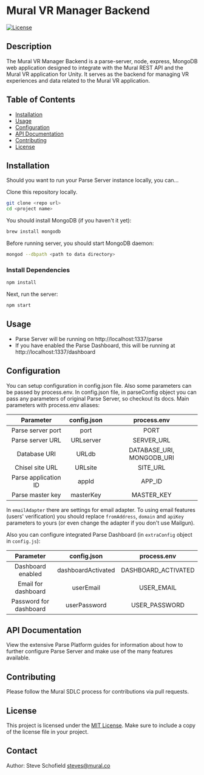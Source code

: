 # Mural VR Manager Backend

[![License](https://img.shields.io/badge/license-MIT-blue.svg)](LICENSE)

## Description

The Mural VR Manager Backend is a parse-server, node, express, MongoDB web application designed to integrate with the Mural REST API and the Mural VR application for Unity. It serves as the backend for managing VR experiences and data related to the Mural VR application.

## Table of Contents

- [Installation](#installation)
- [Usage](#usage)
- [Configuration](#configuration)
- [API Documentation](#api-documentation)
- [Contributing](#contributing)
- [License](#license)

## Installation

Should you want to run your Parse Server instance locally, you can...

Clone this repository locally.

```bash
git clone <repo url>
cd <project name>
```

You should install MongoDB (if you haven't it yet):

```bash
brew install mongodb
```

Before running server, you should start MongoDB daemon:

```bash
mongod --dbpath <path to data directory>
```

### Install Dependencies

```bash
npm install
```

Next, run the server:

```bash
npm start
```

## Usage

- Parse Server will be running on http://localhost:1337/parse
- If you have enabled the Parse Dashboard, this will be running at http://localhost:1337/dashboard

## Configuration

You can setup configuration in config.json file. Also some parameters can be passed by process.env. In config.json file, in parseConfig object you can pass any parameters of original Parse Server, so checkout its docs. Main parameters with process.env aliases:

| Parameter | config.json  | process.env  |
| :---:   | :-: | :-: |
| Parse server port | port | PORT |
| Parse server URL | URLserver | SERVER_URL |
| Database URI | URLdb | DATABASE_URI, MONGODB_URI |
| Chisel site URL | URLsite | SITE_URL |
| Parse application ID | appId | APP_ID |
| Parse master key | masterKey | MASTER_KEY |

In `emailAdapter` there are settings for email adapter. To using email features (users' verification) you should replace `fromAddress`, `domain` and `apiKey` parameters to yours (or even change the adapter if you don't use Mailgun).

Also you can configure integrated Parse Dashboard (in `extraConfig` object in `config.js`):

| Parameter | config.json  | process.env  |
| :---:   | :-: | :-: |
| Dashboard enabled | dashboardActivated | DASHBOARD_ACTIVATED |
| Email for dashboard | userEmail | USER_EMAIL |
| Password for dashboard | userPassword | USER_PASSWORD |

## API Documentation

View the extensive Parse Platform guides for information about how to further configure Parse Server and make use of the many features available.

## Contributing

Please follow the Mural SDLC process for contributions via pull requests.

## License

This project is licensed under the [MIT License](LICENSE). Make sure to include a copy of the license file in your project.

## Contact

Author: Steve Schofield [steves@mural.co](mailto:steves@mural.co)

